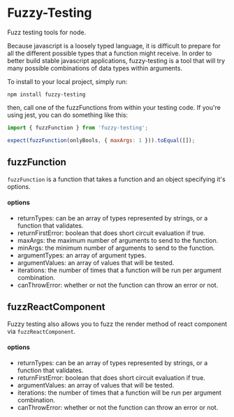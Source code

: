 # Fuzzy-Testing

Fuzz testing tools for node.

Because javascript is a loosely typed language, it is difficult to prepare for all the different possible types that a function might receive. In order to better build stable javascript applications, fuzzy-testing is a tool that will try many possible combinations of data types within arguments.

To install to your local project, simply run:

```
npm install fuzzy-testing
```

then, call one of the fuzzFunctions from within your testing code. If you're using jest, you can do something like this:

```js
import { fuzzFunction } from 'fuzzy-testing';

expect(fuzzFunction(onlyBools, { maxArgs: 1 })).toEqual([]);
```

## fuzzFunction

`fuzzFunction` is a function that takes a function and an object specifying it's options.

#### options

- returnTypes: can be an array of types represented by strings, or a function that validates.
- returnFirstError: boolean that does short circuit evaluation if true.
- maxArgs: the maximum number of arguments to send to the function.
- minArgs: the minimum number of arguments to send to the function.
- argumentTypes: an array of argument types.
- argumentValues: an array of values that will be tested.
- iterations: the number of times that a function will be run per argument combination.
- canThrowError: whether or not the function can throw an error or not.

## fuzzReactComponent

Fuzzy testing also allows you to fuzz the render method of react component via `fuzzReactComponent`.

#### options

- returnTypes: can be an array of types represented by strings, or a function that validates.
- returnFirstError: boolean that does short circuit evaluation if true.
- argumentValues: an array of values that will be tested.
- iterations: the number of times that a function will be run per argument combination.
- canThrowError: whether or not the function can throw an error or not.
